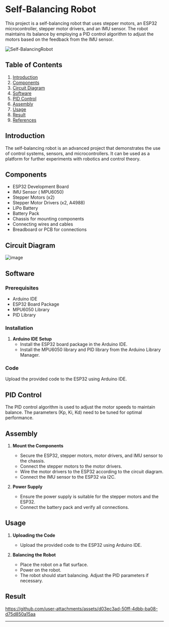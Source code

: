 # Self-Balancing Robot

This project is a self-balancing robot that uses stepper motors, an ESP32 microcontroller, stepper motor drivers, and an IMU sensor. The robot maintains its balance by employing a PID control algorithm to adjust the motors based on the feedback from the IMU sensor.

![Self-BalancingRobot](https://github.com/user-attachments/assets/3819bc01-491e-44ae-a20e-39cd3ce61843)

## Table of Contents
1. [Introduction](#introduction)
2. [Components](#components)
3. [Circuit Diagram](#circuit-diagram)
4. [Software](#software)
5. [PID Control](#pid-control)
6. [Assembly](#assembly)
7. [Usage](#usage)
8. [Result](#Result)
9. [References](#References)

## Introduction
The self-balancing robot is an advanced project that demonstrates the use of control systems, sensors, and microcontrollers. It can be used as a platform for further experiments with robotics and control theory.

## Components
- ESP32 Development Board
- IMU Sensor ( MPU6050)
- Stepper Motors (x2)
- Stepper Motor Drivers (x2, A4988)
- LiPo Battery
- Battery Pack
- Chassis for mounting components
- Connecting wires and cables
- Breadboard or PCB for connections

## Circuit Diagram
![image](https://github.com/user-attachments/assets/cd28a150-c388-4e82-ad8a-3c7823c4e201)

## Software
### Prerequisites
- Arduino IDE
- ESP32 Board Package
- MPU6050 Library
- PID Library

### Installation
1. **Arduino IDE Setup**
   - Install the ESP32 board package in the Arduino IDE.
   - Install the MPU6050 library and PID library from the Arduino Library Manager.

### Code
Upload the provided code to the ESP32 using Arduino IDE.

## PID Control
The PID control algorithm is used to adjust the motor speeds to maintain balance. The parameters (Kp, Ki, Kd) need to be tuned for optimal performance.

## Assembly
1. **Mount the Components**
   - Secure the ESP32, stepper motors, motor drivers, and IMU sensor to the chassis.
   - Connect the stepper motors to the motor drivers.
   - Wire the motor drivers to the ESP32 according to the circuit diagram.
   - Connect the IMU sensor to the ESP32 via I2C.

2. **Power Supply**
   - Ensure the power supply is suitable for the stepper motors and the ESP32.
   - Connect the battery pack and verify all connections.

## Usage
1. **Uploading the Code**
   - Upload the provided code to the ESP32 using Arduino IDE.
   
2. **Balancing the Robot**
   - Place the robot on a flat surface.
   - Power on the robot.
   - The robot should start balancing. Adjust the PID parameters if necessary.

## Result

https://github.com/user-attachments/assets/d03ec3ad-50ff-4dbb-ba08-d75d850a15aa



---
